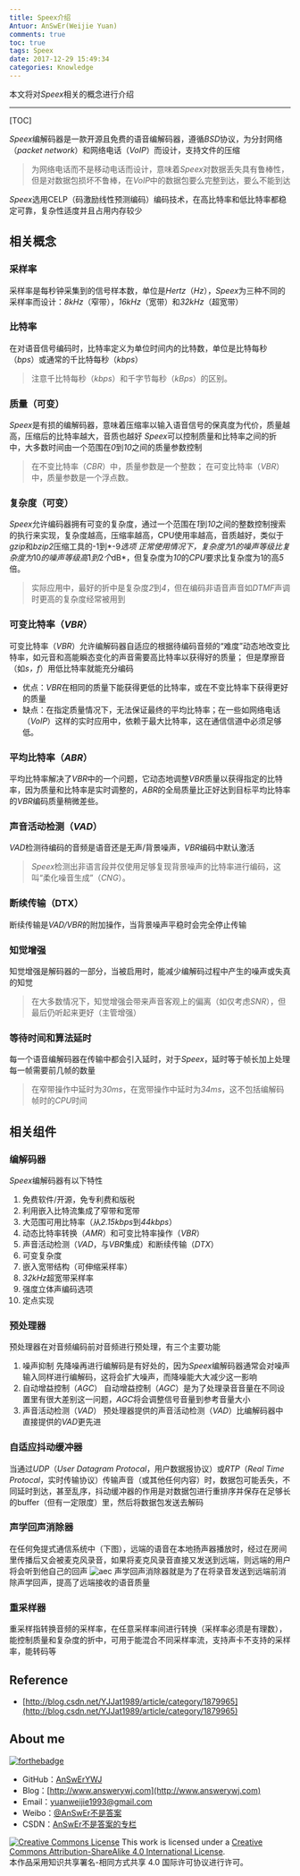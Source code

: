 ```yaml
---
title: Speex介绍
Antuor: AnSwEr(Weijie Yuan)
comments: true
toc: true
tags: Speex
date: 2017-12-29 15:49:34
categories: Knowledge
---
```


本文将对*Speex*相关的概念进行介绍

------
<!--more-->

[TOC]


*Speex*编解码器是一款开源且免费的语音编解码器，遵循*BSD*协议，为分封网络（*packet network*）和网络电话（*VoIP*）而设计，支持文件的压缩
> 为网络电话而不是移动电话而设计，意味着*Speex*对数据丢失具有鲁棒性，但是对数据包损坏不鲁棒，在*VoIP*中的数据包要么完整到达，要么不能到达

*Speex*选用CELP（码激励线性预测编码）编码技术，在高比特率和低比特率都稳定可靠，复杂性适度并且占用内存较少

## 相关概念
### 采样率
采样率是每秒钟采集到的信号样本数，单位是*Hertz*（*Hz*），*Speex*为三种不同的采样率而设计：*8kHz*（窄带），*16kHz*（宽带）和*32kHz*（超宽带）

### 比特率
在对语音信号编码时，比特率定义为单位时间内的比特数，单位是比特每秒（*bps*）或通常的千比特每秒（*kbps*）
 > 注意千比特每秒（*kbps*）和千字节每秒（*kBps*）的区别。

### 质量（可变）
*Speex*是有损的编解码器，意味着压缩率以输入语音信号的保真度为代价，质量越高，压缩后的比特率越大，音质也越好
*Speex*可以控制质量和比特率之间的折中，大多数时间由一个范围在*0*到*10*之间的质量参数控制
> 在不变比特率（*CBR*）中，质量参数是一个整数； 在可变比特率（*VBR*）中，质量参数是一个浮点数。

### 复杂度（可变）
*Speex*允许编码器拥有可变的复杂度，通过一个范围在*1*到*10*之间的整数控制搜索的执行来实现，复杂度越高，压缩率越高，CPU使用率越高，音质越好，类似于*gzip*和*bzip2*压缩工具的-1到*-9*选项
正常使用情况下，复杂度为*1*的噪声等级比复杂度为*10*的噪声等级高*1*到*2*个*dB*，但复杂度为*10*的*CPU*要求比复杂度为1的高*5*倍。
> 实际应用中，最好的折中是复杂度*2*到*4*，但在编码非语音声音如*DTMF*声调时更高的复杂度经常被用到

### 可变比特率（*VBR*）
可变比特率（*VBR*）允许编解码器自适应的根据待编码音频的“难度”动态地改变比特率，如元音和高能瞬态变化的声音需要高比特率以获得好的质量； 但是摩擦音（如*s，f*）用低比特率就能充分编码
+ 优点：*VBR*在相同的质量下能获得更低的比特率，或在不变比特率下获得更好的质量
+ 缺点：在指定质量情况下，无法保证最终的平均比特率；在一些如网络电话（*VoIP*）这样的实时应用中，依赖于最大比特率，这在通信信道中必须足够低。

### 平均比特率（*ABR*）
平均比特率解决了*VBR*中的一个问题，它动态地调整*VBR*质量以获得指定的比特率，因为质量和比特率是实时调整的，*ABR*的全局质量比正好达到目标平均比特率的*VBR*编码质量稍微差些。

### 声音活动检测（*VAD*）
*VAD*检测待编码的音频是语音还是无声/背景噪声，*VBR*编码中默认激活
> *Speex*检测出非语言段并仅使用足够复现背景噪声的比特率进行编码，这叫“柔化噪音生成”（*CNG*）。

### 断续传输（DTX）
断续传输是*VAD/VBR*的附加操作，当背景噪声平稳时会完全停止传输

### 知觉增强
知觉增强是解码器的一部分，当被启用时，能减少编解码过程中产生的噪声或失真的知觉
 > 在大多数情况下，知觉增强会带来声音客观上的偏离（如仅考虑*SNR*），但最后仍听起来更好（主管增强）

### 等待时间和算法延时
每一个语音编解码器在传输中都会引入延时，对于*Speex*，延时等于帧长加上处理每一帧需要前几帧的数量
> 在窄带操作中延时为*30ms*，在宽带操作中延时为*34ms*，这不包括编解码帧时的*CPU*时间

## 相关组件
### 编解码器
*Speex*编解码器有以下特性
1. 免费软件/开源，免专利费和版税
2. 利用嵌入比特流集成了窄带和宽带
3. 大范围可用比特率（从*2.15kbps*到*44kbps*）
4. 动态比特率转换（*AMR*）和可变比特率操作（*VBR*）
5. 声音活动检测（*VAD*，与*VBR*集成）和断续传输（*DTX*）
6. 可变复杂度
7. 嵌入宽带结构（可伸缩采样率）
8. *32kHz*超宽带采样率
9. 强度立体声编码选项
10. 定点实现

### 预处理器
预处理器在对音频编码前对音频进行预处理，有三个主要功能
1. 噪声抑制
先降噪再进行编解码是有好处的，因为*Speex*编解码器通常会对噪声输入同样进行编解码，这将会扩大噪声，而降噪能大大减少这一影响
2. 自动增益控制（*AGC*）
自动增益控制（*AGC*）是为了处理录音音量在不同设置里有很大差别这一问题，*AGC*将会调整信号音量到参考音量大小
3. 声音活动检测（*VAD*）
预处理器提供的声音活动检测（*VAD*）比编解码器中直接提供的*VAD*更先进

### 自适应抖动缓冲器
当通过*UDP*（*User Datagram Protocal*，用户数据报协议）或*RTP*（*Real Time Protocal*，实时传输协议）传输声音（或其他任何内容）时，数据包可能丢失，不同延时到达，甚至乱序，抖动缓冲器的作用是对数据包进行重排序并保存在足够长的buffer（但有一定限度）里，然后将数据包发送去解码

### 声学回声消除器
在任何免提式通信系统中（下图），远端的语音在本地扬声器播放时，经过在房间里传播后又会被麦克风录音，如果将麦克风录音直接又发送到远端，则远端的用户将会听到他自己的回声
![aec](aec.png)
声学回声消除器就是为了在将录音发送到远端前消除声学回声，提高了远端接收的语音质量

### 重采样器
重采样指转换音频的采样率，在任意采样率间进行转换（采样率必须是有理数），能控制质量和复杂度的折中，可用于能混合不同采样率流，支持声卡不支持的采样率，能转码等

## Reference
- [http://blog.csdn.net/YJJat1989/article/category/1879965](http://blog.csdn.net/YJJat1989/article/category/1879965)

## About me
[![forthebadge](http://forthebadge.com/images/badges/ages-20-30.svg)](http://forthebadge.com)
- GitHub：[AnSwErYWJ](https://github.com/AnSwErYWJ)
- Blog：[http://www.answerywj.com](http://www.answerywj.com)
- Email：[yuanweijie1993@gmail.com](https://mail.google.com)
- Weibo：[@AnSwEr不是答案](http://weibo.com/1783591593)
- CSDN：[AnSwEr不是答案的专栏](http://blog.csdn.net/u011192270)

<a rel="license" href="http://creativecommons.org/licenses/by-sa/4.0/"><img alt="Creative Commons License" style="border-width:0" src="https://i.creativecommons.org/l/by-sa/4.0/88x31.png" /></a> This work is licensed under a <a rel="license" href="http://creativecommons.org/licenses/by-sa/4.0/">Creative Commons Attribution-ShareAlike 4.0 International License</a>.  
本作品采用知识共享署名-相同方式共享 4.0 国际许可协议进行许可。

